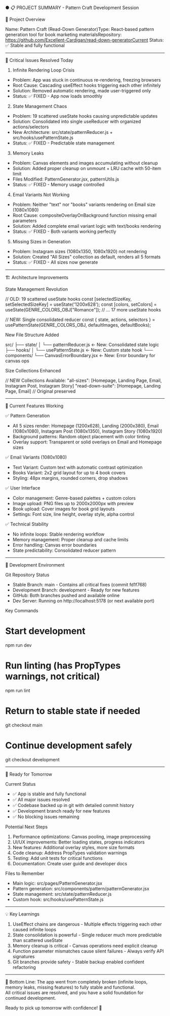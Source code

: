 ● 📋 PROJECT SUMMARY - Pattern Craft Development Session

  🎯 Project Overview

  Name: Pattern Craft (Read-Down Generator)Type: React-based pattern generation tool for book marketing materialsRepository:
  https://github.com/Excellent-Cardigan/read-down-generatorCurrent Status: ✅ Stable and fully functional

  ---
  🚨 Critical Issues Resolved Today

  1. Infinite Rendering Loop Crisis

  - Problem: App was stuck in continuous re-rendering, freezing browsers
  - Root Cause: Cascading useEffect hooks triggering each other infinitely
  - Solution: Removed automatic rendering, made user-triggered only
  - Status: ✅ FIXED - App now loads smoothly

  2. State Management Chaos

  - Problem: 19 scattered useState hooks causing unpredictable updates
  - Solution: Consolidated into single useReducer with organized actions/selectors
  - New Architecture: src/state/patternReducer.js + src/hooks/usePatternState.js
  - Status: ✅ FIXED - Predictable state management

  3. Memory Leaks

  - Problem: Canvas elements and images accumulating without cleanup
  - Solution: Added proper cleanup on unmount + LRU cache with 50-item limit
  - Files Modified: PatternGenerator.jsx, patternUtils.js
  - Status: ✅ FIXED - Memory usage controlled

  4. Email Variants Not Working

  - Problem: Neither "text" nor "books" variants rendering on Email size (1080x1080)
  - Root Cause: compositeOverlayOnBackground function missing email parameters
  - Solution: Added complete email variant logic with text/books rendering
  - Status: ✅ FIXED - Both variants working perfectly

  5. Missing Sizes in Generation

  - Problem: Instagram sizes (1080x1350, 1080x1920) not rendering
  - Solution: Created "All Sizes" collection as default, renders all 5 formats
  - Status: ✅ FIXED - All sizes now generate

  ---
  🏗️ Architecture Improvements

  State Management Revolution

  // OLD: 19 scattered useState hooks
  const [selectedSizeKey, setSelectedSizeKey] = useState('1200x628');
  const [colors, setColors] = useState(GENRE_COLORS_OBJ["Romance"]);
  // ... 17 more useState hooks

  // NEW: Single consolidated reducer
  const { state, actions, selectors } = usePatternState(GENRE_COLORS_OBJ, defaultImages, defaultBooks);

  New File Structure Added

  src/
  ├── state/
  │   └── patternReducer.js        ← New: Consolidated state logic
  ├── hooks/
  │   └── usePatternState.js       ← New: Custom state hook
  └── components/
      └── CanvasErrorBoundary.jsx  ← New: Error boundary for canvas ops

  Size Collections Enhanced

  // NEW Collections Available:
  "all-sizes": [Homepage, Landing Page, Email, Instagram Post, Instagram Story]
  "read-down-suite": [Homepage, Landing Page, Email] // Original preserved

  ---
  🎨 Current Features Working

  ✅ Pattern Generation

  - All 5 sizes render: Homepage (1200x628), Landing (2000x380), Email (1080x1080), Instagram Post (1080x1350), Instagram Story
  (1080x1920)
  - Background patterns: Random object placement with color tinting
  - Overlay support: Transparent or solid overlays on Email and Homepage sizes

  ✅ Email Variants (1080x1080)

  - Text Variant: Custom text with automatic contrast optimization
  - Books Variant: 2x2 grid layout for up to 4 book covers
  - Styling: 48px margins, rounded corners, drop shadows

  ✅ User Interface

  - Color management: Genre-based palettes + custom colors
  - Image upload: PNG files up to 2000x2000px with preview
  - Book upload: Cover images for book grid layouts
  - Settings: Font size, line height, overlay style, alpha control

  ✅ Technical Stability

  - No infinite loops: Stable rendering workflow
  - Memory management: Proper cleanup and cache limits
  - Error handling: Canvas error boundaries
  - State predictability: Consolidated reducer pattern

  ---
  🔧 Development Environment

  Git Repository Status

  - Stable Branch: main - Contains all critical fixes (commit fd1f768)
  - Development Branch: development - Ready for new features
  - GitHub: Both branches pushed and available online
  - Dev Server: Running on http://localhost:5178 (or next available port)

  Key Commands

  # Start development
  npm run dev

  # Run linting (has PropTypes warnings, not critical)
  npm run lint

  # Return to stable state if needed
  git checkout main

  # Continue development safely
  git checkout development

  ---
  🚀 Ready for Tomorrow

  Current Status

  - ✅ App is stable and fully functional
  - ✅ All major issues resolved
  - ✅ Codebase backed up in git with detailed commit history
  - ✅ Development branch ready for new features
  - ✅ No blocking issues remaining

  Potential Next Steps

  1. Performance optimizations: Canvas pooling, image preprocessing
  2. UI/UX improvements: Better loading states, progress indicators
  3. New features: Additional overlay styles, more size formats
  4. Code cleanup: Address PropTypes validation warnings
  5. Testing: Add unit tests for critical functions
  6. Documentation: Create user guide and developer docs

  Files to Remember

  - Main logic: src/pages/PatternGenerator.jsx
  - Pattern generation: src/components/pattern/patternGenerator.jsx
  - State management: src/state/patternReducer.js
  - Custom hook: src/hooks/usePatternState.js

  ---
  💡 Key Learnings

  1. UseEffect chains are dangerous - Multiple effects triggering each other caused infinite loops
  2. State consolidation is powerful - Single reducer much more predictable than scattered useState
  3. Memory cleanup is critical - Canvas operations need explicit cleanup
  4. Function parameter mismatches cause silent failures - Always verify API signatures
  5. Git branches provide safety - Stable backup enabled confident refactoring

  ---
  🎯 Bottom Line: The app went from completely broken (infinite loops, memory leaks, missing features) to fully stable and functional.     
   All critical issues are resolved, and you have a solid foundation for continued development.

  Ready to pick up tomorrow with confidence! 🚀